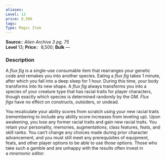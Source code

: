 ```yaml
---
aliases: 
Level: 13
price: 8,500
tags: 
Type: Magic Item
---
```

**Source**:: _Alien Archive 3 pg. 75_  
**Level** 13;
**Price**::  8,500; **Bulk** —

### Description

A _flux fig_ is a single-use consumable item that rearranges your genetic code and remakes you into another species. Eating a _flux fig_ takes 1 minute, after which you fall into a deep sleep for 1 hour. During this time, your body transforms into its new shape. A _flux fig_ always transforms you into a species of your creature type that has racial traits for player characters, though exactly which species is determined randomly by the GM. _Flux figs_ have no effect on constructs, outsiders, or undead.  
  
You recalculate your ability scores from scratch using your new racial traits (remembering to include any ability score increases from leveling up). Upon awakening, you lose any former racial traits and gain new racial traits. You retain your personality, memories, augmentations, class features, feats, and skill ranks. You can’t change any choices made during prior character advancement, and you must still meet any prerequisites of equipment, feats, and other player options to be able to use those options. Those who take such a gamble and are unhappy with the results often invest in a _mnemonic editor_.
